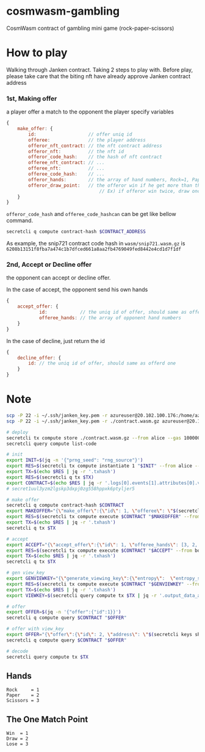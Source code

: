 # cosmwasm-gambling
CosmWasm contract of gambling mini game (rock-paper-scissors)

# How to play
Walking through Janken contract. Taking 2 steps to play with.
Before play, please take care that the biting nft have already approve Janken contract address

### 1st, Making offer
a player offer a match to the opponent
the player specify variables

```javascript
{
	make_offer: {
		id:                   // offer uniq id
		offeree:              // the player address
		offeror_nft_contract: // the nft contract address
		offeror_nft:          // the nft id
		offeror_code_hash:    // the hash of nft contract
		offeree_nft_contract: // ...
		offeree_nft:          // ...
		offeree_code_hash:    // ... 
		offeror_hands:        // the array of hand numbers, Rock=1, Paper=2, Scissors=3
		offeror_draw_point:   // the offeror win if he get more than this total point, win=1 point, draw=0 point, lose=-1 point
	                              // Ex) if offeror win twice, draw once and lose once, then the total point is "1".
	}
}
```

`offeror_code_hash` and `offeree_code_hashcan` can be get like bellow command.
```sh
secretcli q compute contract-hash $CONTRACT_ADDRESS
```
As example, the snip721 contract code hash in `wasm/snip721.wasm.gz` is `6208b13151f8fba7a474c1b7dfced661a8aa2fb4769049fed8442e4cd1d7f1df`

### 2nd, Accept or Decline offer
the opponent can accept or decline offer.

In the case of accept, the opponent send his own hands
```javascript
{
	accept_offer: {
    		id:            // the uniq id of offer, should same as offerd one
    		offeree_hands: // the array of opponent hand numbers
	}
}
```

In the case of decline, just return the id
```javascript
{
	decline_offer: {
		id: // the uniq id of offer, should same as offerd one
	}
}
```


# Note
```sh
scp -P 22 -i ~/.ssh/janken_key.pem -r azureuser@20.102.100.176:/home/azureuser/tak/cosmwasm-gambling/contract.wasm.gz ./
scp -P 22 -i ~/.ssh/janken_key.pem -r ./contract.wasm.gz azureuser@20.121.139.233:/home/azureuser/lab/cosmwasm-gambling/

# deploy
secretcli tx compute store ./contract.wasm.gz --from alice --gas 10000000 -y
secretcli query compute list-code

# init
export INIT=$(jq -n '{"prng_seed": "rng_source"}')
export RES=$(secretcli tx compute instantiate 1 "$INIT" --from alice --label janken1 -y --gas 1000000)
export TX=$(echo $RES | jq -r '.txhash')
export RES=$(secretcli q tx $TX)
export CONTRACT=$(echo $RES | jq -r '.logs[0].events[1].attributes[0].value')
# secret1uul3yzm2lgskp3dxpj0zg558hppxk6ptyljer5

# make offer
secretcli q compute contract-hash $CONTRACT
export MAKEOFFER="{\"make_offer\":{\"id\": 1, \"offeree\": \"$(secretcli keys show bob -a)\", \"offeror_nft_contract\": \"secret1dqrzwx9trx3uhx5k6cm7dxm3dfgmsy58aq78qy\", \"offeror_nft\": \"ID_of_token\", \"offeror_code_hash\": \"6208b13151f8fba7a474c1b7dfced661a8aa2fb4769049fed8442e4cd1d7f1df\", \"offeree_nft_contract\": \"secret1dqrzwx9trx3uhx5k6cm7dxm3dfgmsy58aq78qy\", \"offeree_nft\": \"ID_of_token2\", \"offeree_code_hash\": \"6208b13151f8fba7a474c1b7dfced661a8aa2fb4769049fed8442e4cd1d7f1df\", \"offeror_hands\": [1, 2, 3], \"offeror_draw_point\": -1}}"
export RES=$(secretcli tx compute execute $CONTRACT "$MAKEOFFER" --from alice -y)
export TX=$(echo $RES | jq -r '.txhash')
secretcli q tx $TX

# accept
export ACCEPT="{\"accept_offer\":{\"id\": 1, \"offeree_hands\": [3, 2, 1]}}"
export RES=$(secretcli tx compute execute $CONTRACT "$ACCEPT" --from bob -y)
export TX=$(echo $RES | jq -r '.txhash')
secretcli q tx $TX

# gen view_key
export GENVIEWKEY="{\"generate_viewing_key\":{\"entropy\":  \"entropy_source\"}}"
export RES=$(secretcli tx compute execute $CONTRACT "$GENVIEWKEY" --from alice -y)
export TX=$(echo $RES | jq -r '.txhash')
export VIEWKEY=$(secretcli query compute tx $TX | jq -r '.output_data_as_string' | sed 's/\"//g')

# offer
export OFFER=$(jq -n '{"offer":{"id":1}}')
secretcli q compute query $CONTRACT "$OFFER"

# offer with view_key
export OFFER="{\"offer\":{\"id\": 2, \"address\": \"$(secretcli keys show alice -a)\", \"viewing_key\": \"$VIEWKEY\" }}"
secretcli q compute query $CONTRACT "$OFFER"

# decode
secretcli query compute tx $TX
```

## Hands
```
Rock     = 1
Paper    = 2
Scissors = 3
```

## The One Match Point
```
Win  = 1
Draw = 2
Lose = 3
```
